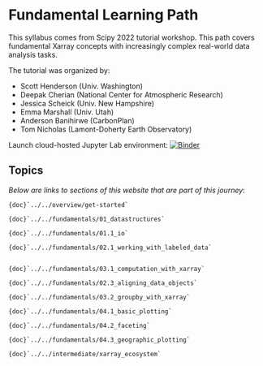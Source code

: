 # Fundamental Learning Path

This syllabus comes from Scipy 2022 tutorial workshop.
This path covers fundamental Xarray concepts with
increasingly complex real-world data analysis tasks.

The tutorial was organized by:

- Scott Henderson (Univ. Washington)
- Deepak Cherian (National Center for Atmospheric Research)
- Jessica Scheick (Univ. New Hampshire)
- Emma Marshall (Univ. Utah)
- Anderson Banihirwe (CarbonPlan)
- Tom Nicholas (Lamont-Doherty Earth Observatory)

Launch cloud-hosted Jupyter Lab environment:
[![Binder](https://mybinder.org/badge_logo.svg)](https://mybinder.org/v2/gh/xarray-contrib/xarray-tutorial/HEAD?labpath=overview/fundamental-path/index.ipynb)

## Topics

_Below are links to sections of this website that are part of this journey_:

```{dropdown} Introduction
{doc}`../../overview/get-started`
```

```{dropdown} Introduction to Xarray
{doc}`../../fundamentals/01_datastructures`

{doc}`../../fundamentals/01.1_io`
```

```{dropdown} Working with Labeled Data
{doc}`../../fundamentals/02.1_working_with_labeled_data`


```

```{dropdown} Computation
{doc}`../../fundamentals/03.1_computation_with_xarray`

{doc}`../../fundamentals/02.3_aligning_data_objects`

{doc}`../../fundamentals/03.2_groupby_with_xarray`
```

```{dropdown} Plotting and Visualization
{doc}`../../fundamentals/04.1_basic_plotting`

{doc}`../../fundamentals/04.2_faceting`

{doc}`../../fundamentals/04.3_geographic_plotting`
```

```{dropdown} Xarray Ecosystem
{doc}`../../intermediate/xarray_ecosystem`
```
